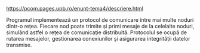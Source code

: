 https://pcom.pages.upb.ro/enunt-tema4/descriere.html

Programul implementează un protocol de comunicare între mai multe noduri dintr-o rețea. Fiecare nod poate trimite și primi mesaje de la celelalte noduri, simulând astfel o rețea de comunicație distribuită. Protocolul se ocupă de rutarea mesajelor, gestionarea conexiunilor și asigurarea integrității datelor transmise.
